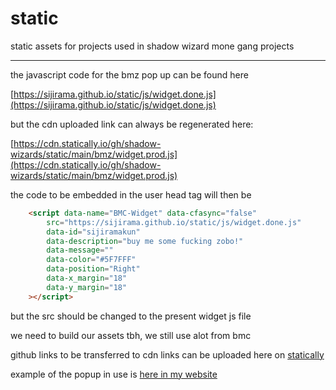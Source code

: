 # static

static assets for projects used in shadow wizard mone gang projects

----------------------------------------------------------------

the javascript code for the bmz pop up can be found here

[https://sijirama.github.io/static/js/widget.done.js](https://sijirama.github.io/static/js/widget.done.js)

but the cdn uploaded link can always be regenerated here:

[https://cdn.statically.io/gh/shadow-wizards/static/main/bmz/widget.prod.js](https://cdn.statically.io/gh/shadow-wizards/static/main/bmz/widget.prod.js)

the code to be embedded in the user head tag will then be 

```html
    <script data-name="BMC-Widget" data-cfasync="false"
        src="https://sijirama.github.io/static/js/widget.done.js"
        data-id="sijiramakun"
        data-description="buy me some fucking zobo!" 
        data-message="" 
        data-color="#5F7FFF" 
        data-position="Right"
        data-x_margin="18" 
        data-y_margin="18"
    ></script>
```

but the src should be changed to the present widget js file

we need to build our assets tbh, we still use alot from bmc

github links to be transferred to cdn links can be uploaded here on [statically](https://statically.io/convert/)

example of the popup in use is [here in my website](https://sijirama.github.io)
